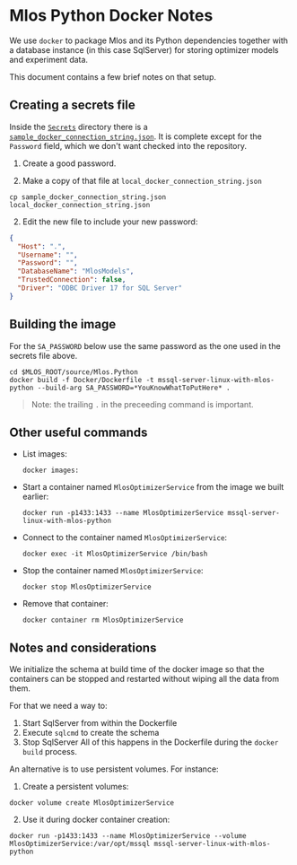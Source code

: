 # Mlos Python Docker Notes

We use `docker` to package Mlos and its Python dependencies together with a database instance (in this case SqlServer) for storing optimizer models and experiment data.

This document contains a few brief notes on that setup.

## Creating a secrets file

Inside the [`Secrets`](../Secrets) directory there is a [`sample_docker_connection_string.json`](../Secrets/sample_docker_connection_string.json).
It is complete except for the `Password` field, which we don't want checked into the repository.

1. Create a good password.

1. Make a copy of that file at `local_docker_connection_string.json`

  ```shell
  cp sample_docker_connection_string.json local_docker_connection_string.json
  ```

2. Edit the new file to include your new password:

  ```json
  {
    "Host": ".",
    "Username": "",
    "Password": "",
    "DatabaseName": "MlosModels",
    "TrustedConnection": false,
    "Driver": "ODBC Driver 17 for SQL Server"
  }
  ```


## Building the image

For the `SA_PASSWORD` below use the same password as the one used in the secrets file above.

```shell
cd $MLOS_ROOT/source/Mlos.Python
docker build -f Docker/Dockerfile -t mssql-server-linux-with-mlos-python --build-arg SA_PASSWORD=*YouKnowWhatToPutHere* .
```

> Note: the trailing `.` in the preceeding command is important.

## Other useful commands

- List images:

  ```shell
  docker images:
  ```

- Start a container named `MlosOptimizerService` from the image we built earlier:

  ```shell
  docker run -p1433:1433 --name MlosOptimizerService mssql-server-linux-with-mlos-python
  ```

- Connect to the container named `MlosOptimizerService`:

  ```shell
  docker exec -it MlosOptimizerService /bin/bash
  ```

- Stop the container named `MlosOptimizerService`:

  ```shell
  docker stop MlosOptimizerService
  ```

- Remove that container:

  ```shell
  docker container rm MlosOptimizerService
  ```

## Notes and considerations

We initialize the schema at build time of the docker image so that the containers can be stopped and restarted without wiping all the data from them.

For that we need a way to:
1. Start SqlServer from within the Dockerfile
2. Execute `sqlcmd` to create the schema
3. Stop SqlServer
All of this happens in the Dockerfile during the `docker build` process.

An alternative is to use persistent volumes.  For instance:

1. Create a persistent volumes:

  ```shell
  docker volume create MlosOptimizerService
  ```

2. Use it during docker container creation:

  ```shell
  docker run -p1433:1433 --name MlosOptimizerService --volume MlosOptimizerService:/var/opt/mssql mssql-server-linux-with-mlos-python
  ```
